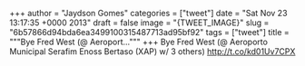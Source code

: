 
+++
author = "Jaydson Gomes"
categories = ["tweet"]
date = "Sat Nov 23 13:17:35 +0000 2013"
draft = false
image = "{TWEET_IMAGE}"
slug = "6b57866d94bda6ea3499100315487713ad95bf92"
tags = ["tweet"]
title = """Bye Fred West (@ Aeroport..."""
+++
Bye Fred West (@ Aeroporto Municipal Serafim Enoss Bertaso (XAP) w/ 3 others) http://t.co/kd01Uv7CPX
